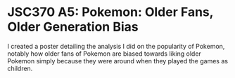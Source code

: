 # JSC370 A5: Pokemon: Older Fans, Older Generation Bias

I created a poster detailing the analysis I did on the popularity of Pokemon, notably how older fans of Pokemon are biased towards liking older Pokemon simply because they were around when they played the games as children.  

